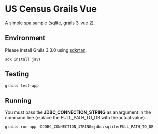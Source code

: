 # US Census Grails Vue
A simple spa sample (sqlite, grails 3, vue 2).

## Environment

Please install Grails 3.3.0 using [sdkman](http://sdkman.io/).

```
sdk install java
```

## Testing

```
grails test-app
```

## Running

You must pass the **JDBC_CONNECTION_STRING** as an argument in the command line (replace the FULL_PATH_TO_DB with the actual value).

```
grails run-app -DJDBC_CONNECTION_STRING=jdbc:sqlite:FULL_PATH_TO_DB
```
